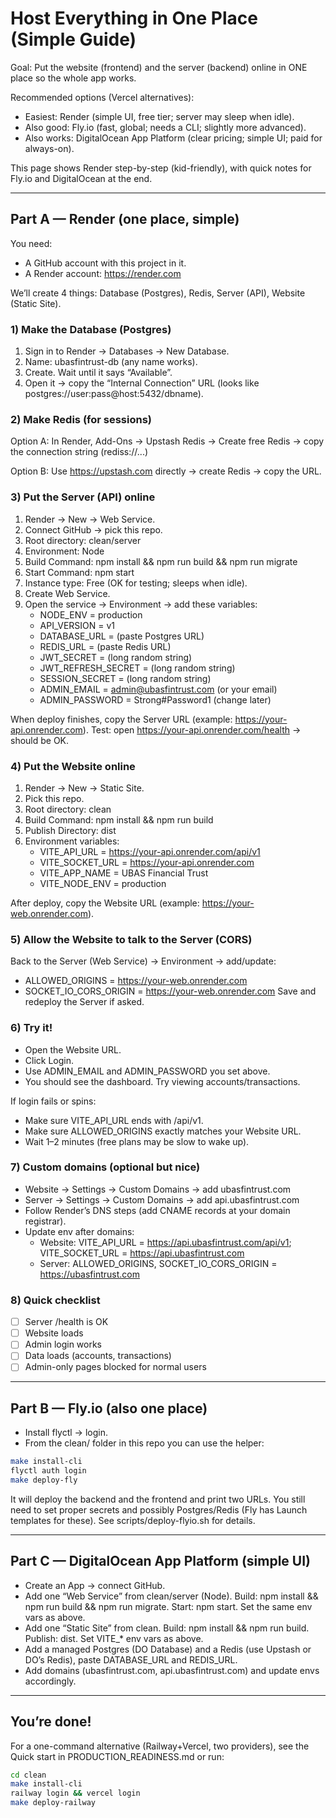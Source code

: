 # Host Everything in One Place (Simple Guide)

Goal: Put the website (frontend) and the server (backend) online in ONE place so the whole app works.

Recommended options (Vercel alternatives):
- Easiest: Render (simple UI, free tier; server may sleep when idle).
- Also good: Fly.io (fast, global; needs a CLI; slightly more advanced).
- Also works: DigitalOcean App Platform (clear pricing; simple UI; paid for always-on).

This page shows Render step-by-step (kid-friendly), with quick notes for Fly.io and DigitalOcean at the end.

---

## Part A — Render (one place, simple)

You need:
- A GitHub account with this project in it.
- A Render account: https://render.com

We’ll create 4 things: Database (Postgres), Redis, Server (API), Website (Static Site).

### 1) Make the Database (Postgres)
1. Sign in to Render → Databases → New Database.
2. Name: ubasfintrust-db (any name works).
3. Create. Wait until it says “Available”.
4. Open it → copy the “Internal Connection” URL (looks like postgres://user:pass@host:5432/dbname).

### 2) Make Redis (for sessions)
Option A: In Render, Add-Ons → Upstash Redis → Create free Redis → copy the connection string (rediss://...)

Option B: Use https://upstash.com directly → create Redis → copy the URL.

### 3) Put the Server (API) online
1. Render → New → Web Service.
2. Connect GitHub → pick this repo.
3. Root directory: clean/server
4. Environment: Node
5. Build Command:  npm install && npm run build && npm run migrate
6. Start Command:  npm start
7. Instance type: Free (OK for testing; sleeps when idle).
8. Create Web Service.
9. Open the service → Environment → add these variables:
   - NODE_ENV = production
   - API_VERSION = v1
   - DATABASE_URL = (paste Postgres URL)
   - REDIS_URL = (paste Redis URL)
   - JWT_SECRET = (long random string)
   - JWT_REFRESH_SECRET = (long random string)
   - SESSION_SECRET = (long random string)
   - ADMIN_EMAIL = admin@ubasfintrust.com (or your email)
   - ADMIN_PASSWORD = Strong#Password1 (change later)

When deploy finishes, copy the Server URL (example: https://your-api.onrender.com).
Test: open https://your-api.onrender.com/health → should be OK.

### 4) Put the Website online
1. Render → New → Static Site.
2. Pick this repo.
3. Root directory: clean
4. Build Command: npm install && npm run build
5. Publish Directory: dist
6. Environment variables:
   - VITE_API_URL = https://your-api.onrender.com/api/v1
   - VITE_SOCKET_URL = https://your-api.onrender.com
   - VITE_APP_NAME = UBAS Financial Trust
   - VITE_NODE_ENV = production

After deploy, copy the Website URL (example: https://your-web.onrender.com).

### 5) Allow the Website to talk to the Server (CORS)
Back to the Server (Web Service) → Environment → add/update:
- ALLOWED_ORIGINS = https://your-web.onrender.com
- SOCKET_IO_CORS_ORIGIN = https://your-web.onrender.com
Save and redeploy the Server if asked.

### 6) Try it!
- Open the Website URL.
- Click Login.
- Use ADMIN_EMAIL and ADMIN_PASSWORD you set above.
- You should see the dashboard. Try viewing accounts/transactions.

If login fails or spins:
- Make sure VITE_API_URL ends with /api/v1.
- Make sure ALLOWED_ORIGINS exactly matches your Website URL.
- Wait 1–2 minutes (free plans may be slow to wake up).

### 7) Custom domains (optional but nice)
- Website → Settings → Custom Domains → add ubasfintrust.com
- Server → Settings → Custom Domains → add api.ubasfintrust.com
- Follow Render’s DNS steps (add CNAME records at your domain registrar).
- Update env after domains:
  - Website: VITE_API_URL = https://api.ubasfintrust.com/api/v1; VITE_SOCKET_URL = https://api.ubasfintrust.com
  - Server: ALLOWED_ORIGINS, SOCKET_IO_CORS_ORIGIN = https://ubasfintrust.com

### 8) Quick checklist
- [ ] Server /health is OK
- [ ] Website loads
- [ ] Admin login works
- [ ] Data loads (accounts, transactions)
- [ ] Admin-only pages blocked for normal users

---

## Part B — Fly.io (also one place)
- Install flyctl → login.
- From the clean/ folder in this repo you can use the helper:

```zsh
make install-cli
flyctl auth login
make deploy-fly
```

It will deploy the backend and the frontend and print two URLs.
You still need to set proper secrets and possibly Postgres/Redis (Fly has Launch templates for these). See scripts/deploy-flyio.sh for details.

---

## Part C — DigitalOcean App Platform (simple UI)
- Create an App → connect GitHub.
- Add one “Web Service” from clean/server (Node). Build: npm install && npm run build && npm run migrate. Start: npm start. Set the same env vars as above.
- Add one “Static Site” from clean. Build: npm install && npm run build. Publish: dist. Set VITE_* env vars as above.
- Add a managed Postgres (DO Database) and a Redis (use Upstash or DO’s Redis), paste DATABASE_URL and REDIS_URL.
- Add domains (ubasfintrust.com, api.ubasfintrust.com) and update envs accordingly.

---

## You’re done!
For a one-command alternative (Railway+Vercel, two providers), see the Quick start in PRODUCTION_READINESS.md or run:

```zsh
cd clean
make install-cli
railway login && vercel login
make deploy-railway
```
